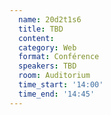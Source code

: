 ```yaml
---
  name: 20d2t1s6
  title: TBD
  content:
  category: Web
  format: Conférence
  speakers: TBD
  room: Auditorium
  time_start: '14:00'
  time_end: '14:45'
---
```


